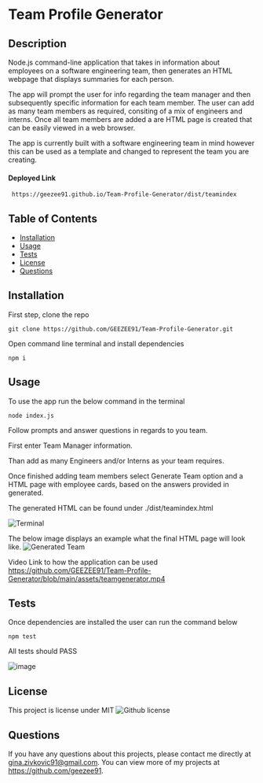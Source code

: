 # Team Profile Generator
  
 
 
  
 ## Description 
  Node.js command-line application that takes in information about employees on a software engineering team, then generates an HTML webpage that displays summaries for each person.
  
The app will prompt the user for info regarding the team manager and then subsequently specific information for each team member. The user can add as many team members as required, consiting of a mix of engineers and interns. Once all team members are added a are HTML page is created that can be easily viewed in a web browser.

The app is currently built with a software engineering team in mind however this can be used as a template and changed to represent the team you are creating.

#### Deployed Link 
  
     https://geezee91.github.io/Team-Profile-Generator/dist/teamindex
 
 ## Table of Contents
  * [Installation](#installation)
  * [Usage](#usage)
  * [Tests](#tests)
  * [License](#license)
  * [Questions](#questions)
  
  

## Installation 
  First step, clone the repo 
  
    git clone https://github.com/GEEZEE91/Team-Profile-Generator.git
  
  Open command line terminal and install dependencies
    
    npm i

## Usage 
  To use the app run the below command in the terminal
  
    node index.js

  Follow prompts and answer questions in regards to you team.
  
  First enter Team Manager information.
  
  Than add as many Engineers and/or Interns as your team requires. 
  
  Once finished adding team members select Generate Team option and a HTML page with employee cards, based on the answers provided in generated.
  
  The generated HTML can be found under ./dist/teamindex.html
  
![Terminal ](https://user-images.githubusercontent.com/3950562/197588925-cf108e92-32f8-492d-ae47-f35b631bc6fe.png)

The below image displays an example what the final HTML page will look like.
![Generated Team](https://user-images.githubusercontent.com/3950562/197588957-7a638620-58d9-4c29-9720-7a661c7547c5.png)

Video Link to how the application can be used
https://github.com/GEEZEE91/Team-Profile-Generator/blob/main/assets/teamgenerator.mp4


 ## Tests
Once dependencies are installed the user can run the command below

    npm test
All tests should PASS

![image](https://user-images.githubusercontent.com/3950562/197588621-75746710-2f66-4e00-9f39-9f999b5bf178.png)

## License 
This project is license under MIT
  ![Github license](http://img.shields.io/badge/license-MIT-blue.svg)
  
## Questions
  If you have any questions about this projects, please contact me directly at gina.zivkovic91@gmail.com. You can view more of my projects at https://github.com/geezee91.
